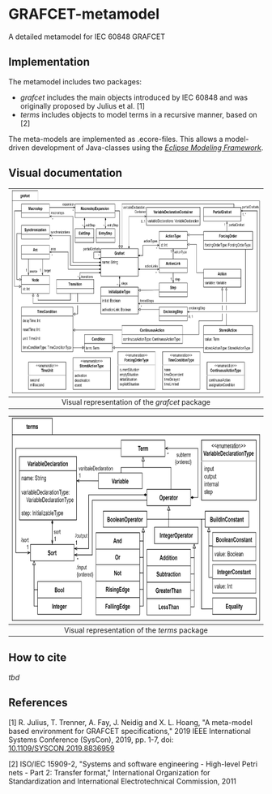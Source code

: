 # GRAFCET-metamodel
A detailed metamodel for IEC 60848 GRAFCET

## Implementation
The metamodel includes two packages:
* *grafcet* includes the main objects introduced by IEC 60848 and was originally proposed by Julius et al. [1]
* *terms* includes objects to model terms in a recursive manner, based on [2]

The meta-models are implemented as .ecore-files. This allows a model-driven development of Java-classes using the [*Eclipse Modeling Framework*](https://www.eclipse.org/modeling/emf/ "*Eclipse Modeling Framework*").

## Visual documentation
| <img src="./docs/images/grafcet-package.png" height="400" />| 
|:--:|
| Visual representation of the *grafcet* package |

| <img src="./docs/images/terms-package.png" height="400" />| 
|:--:|
| Visual representation of the *terms* package |



## How to cite
*tbd*

## References
[1] R. Julius, T. Trenner, A. Fay, J. Neidig and X. L. Hoang, "A meta-model based environment for GRAFCET specifications," 2019 IEEE International Systems Conference (SysCon), 2019, pp. 1-7, doi: [10.1109/SYSCON.2019.8836959](https://doi.org/10.1109/SYSCON.2019.8836959)

[2] ISO/IEC 15909-2, "Systems and software engineering - High-level Petri nets - Part
2: Transfer format," International Organization for Standardization and
International Electrotechnical Commission, 2011